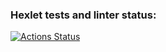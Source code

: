 ### Hexlet tests and linter status:
[![Actions Status](https://github.com/VikaPikaa/frontend-project-46/workflows/hexlet-check/badge.svg)](https://github.com/VikaPikaa/frontend-project-46/actions)